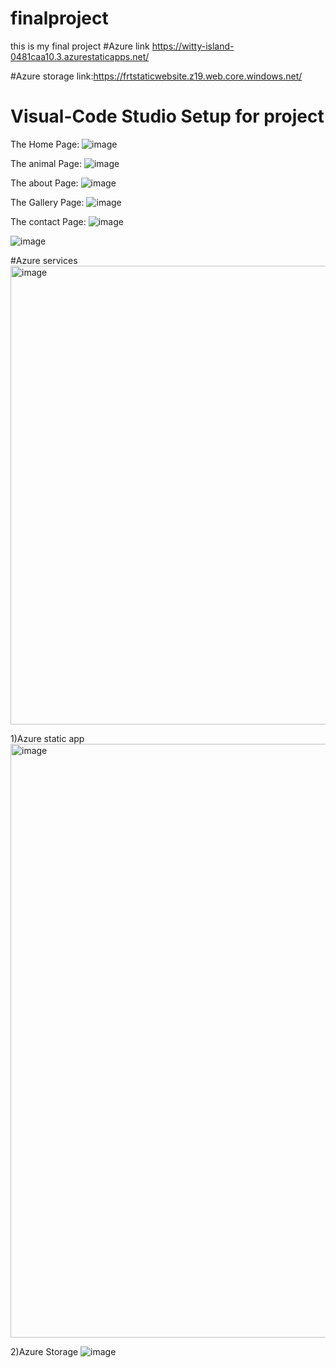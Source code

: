 # finalproject
this is  my final project
#Azure link https://witty-island-0481caa10.3.azurestaticapps.net/

#Azure storage link:https://frtstaticwebsite.z19.web.core.windows.net/

#	Visual-Code Studio Setup for project
The Home Page:
![image](https://github.com/11priyanka1/finalproject/assets/139111395/14a5f89c-7260-4dac-92c8-f5f19cbb5b6b)


The animal Page:
![image](https://github.com/11priyanka1/finalproject/assets/139111395/ae02e2a8-9162-453f-af14-5713b85c1b04)


The about Page: 
![image](https://github.com/11priyanka1/finalproject/assets/139111395/61551035-0415-48c8-b053-79869ae5645c)


The Gallery Page:
![image](https://github.com/11priyanka1/finalproject/assets/139111395/b70c1b6c-621b-4e8c-962a-48e31972a521)


The contact Page: 
![image](https://github.com/11priyanka1/finalproject/assets/139111395/fc3d3674-781b-4dc1-af7a-e44f0c7a7e5e)

![image](https://github.com/11priyanka1/finalproject/assets/139111395/9b18839f-7a55-438f-8972-3acb56b419a4)



#Azure services
<img width="734" alt="image" src="https://github.com/11priyanka1/finalproject/assets/139111395/2d5c04a4-8193-4cf8-b1e8-18b7c4bb8695">


1)Azure static app
<img width="950" alt="image" src="https://github.com/11priyanka1/finalproject/assets/139111395/fc79a105-4371-4234-941a-23ddbfc785bc">

2)Azure Storage
![image](https://github.com/11priyanka1/finalproject/assets/139111395/5ac19db6-6ccf-43fe-9e72-fdc1dfdee1f8)




